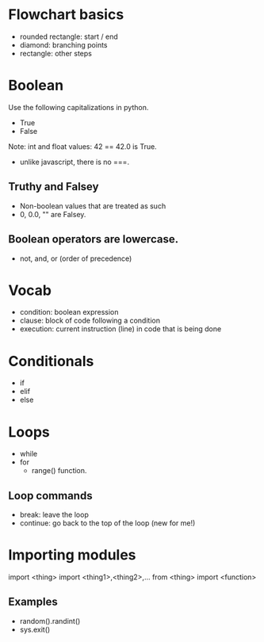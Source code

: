 # Flowchart basics

- rounded rectangle: start / end
- diamond: branching points
- rectangle: other steps

# Boolean

Use the following capitalizations in python.
- True 
- False

Note: int and float values: 42 == 42.0 is True.
- unlike javascript, there is no ===.

## Truthy and Falsey
- Non-boolean values that are treated as such
- 0, 0.0, "" are Falsey.

## Boolean operators are lowercase.
- not, and, or (order of precedence)

# Vocab
- condition: boolean expression
- clause: block of code following a condition
- execution: current instruction (line) in code that is being done

# Conditionals
- if
- elif
- else

# Loops
- while
- for
    - range() function.

## Loop commands
- break: leave the loop
- continue: go back to the top of the loop (new for me!)

# Importing modules

import \<thing\>
import \<thing1\>,\<thing2\>,...
from \<thing\> import \<function\>

## Examples 
- random().randint()
- sys.exit()
